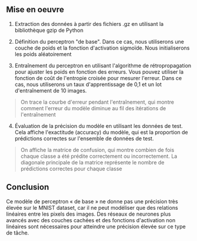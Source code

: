 ## Mise en oeuvre

1. Extraction des données à partir des fichiers .gz en utilisant la bibliothèque gzip de Python

2. Définition du perceptron "de base". Dans ce cas, nous utiliserons une couche de poids et la fonction d'activation sigmoïde. Nous initialiserons les poids aléatoirement

3. Entraînement du perceptron en utilisant l'algorithme de rétropropagation pour ajuster les poids en fonction des erreurs. Vous pouvez utiliser la fonction de coût de l'entropie croisée pour mesurer l'erreur. Dans ce cas, nous utiliserons un taux d'apprentissage de 0,1 et un lot d'entraînement de 10 images.
> On trace la courbe d'erreur pendant l'entraînement, qui montre comment l'erreur du modèle diminue au fil des itérations de l'entraînement

4. Évaluation de la précision du modèle en utilisant les données de test. Cela affiche l'exactitude (accuracy) du modèle, qui est la proportion de prédictions correctes sur l'ensemble de données de test.
> On affiche la matrice de confusion, qui montre combien de fois chaque classe a été prédite correctement ou incorrectement. La diagonale principale de la matrice représente le nombre de prédictions correctes pour chaque classe

## Conclusion 

Ce modèle de perceptron « de base » ne donne pas une précision très élevée sur le MNIST dataset, car il ne peut modéliser que des relations linéaires entre les pixels des images. Des réseaux de neurones plus avancés avec des couches cachées et des fonctions d'activation non linéaires sont nécessaires pour atteindre une précision élevée sur ce type de tâche.